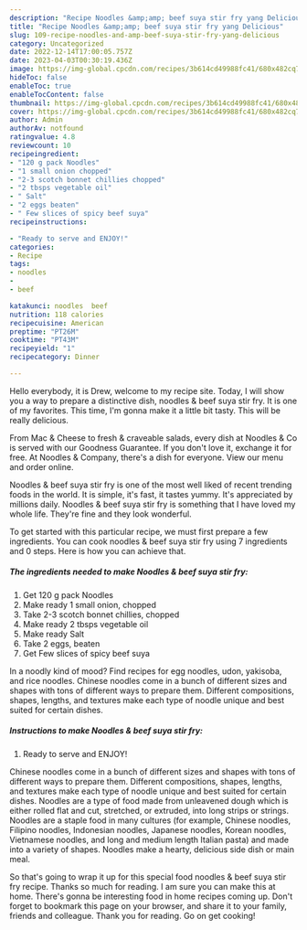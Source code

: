 ```yaml
---
description: "Recipe Noodles &amp;amp; beef suya stir fry yang Delicious"
title: "Recipe Noodles &amp;amp; beef suya stir fry yang Delicious"
slug: 109-recipe-noodles-and-amp-beef-suya-stir-fry-yang-delicious
category: Uncategorized
date: 2022-12-14T17:00:05.757Z
date: 2023-04-03T00:30:19.436Z
image: https://img-global.cpcdn.com/recipes/3b614cd49988fc41/680x482cq70/noodles-beef-suya-stir-fry-recipe-main-photo.jpg
hideToc: false
enableToc: true
enableTocContent: false
thumbnail: https://img-global.cpcdn.com/recipes/3b614cd49988fc41/680x482cq70/noodles-beef-suya-stir-fry-recipe-main-photo.jpg
cover: https://img-global.cpcdn.com/recipes/3b614cd49988fc41/680x482cq70/noodles-beef-suya-stir-fry-recipe-main-photo.jpg
author: Admin
authorAv: notfound
ratingvalue: 4.8
reviewcount: 10
recipeingredient:
- "120 g pack Noodles"
- "1 small onion chopped"
- "2-3 scotch bonnet chillies chopped"
- "2 tbsps vegetable oil"
- " Salt"
- "2 eggs beaten"
- " Few slices of spicy beef suya"
recipeinstructions:

- "Ready to serve and ENJOY!"
categories:
- Recipe
tags:
- noodles
- 
- beef

katakunci: noodles  beef 
nutrition: 118 calories
recipecuisine: American
preptime: "PT26M"
cooktime: "PT43M"
recipeyield: "1"
recipecategory: Dinner

---
```



Hello everybody, it is Drew, welcome to my recipe site. Today, I will show you a way to prepare a distinctive dish, noodles &amp; beef suya stir fry. It is one of my favorites. This time, I'm gonna make it a little bit tasty. This will be really delicious.

From Mac &amp; Cheese to fresh &amp; craveable salads, every dish at Noodles &amp; Co is served with our Goodness Guarantee. If you don&#39;t love it, exchange it for free. At Noodles &amp; Company, there&#39;s a dish for everyone. View our menu and order online.

Noodles &amp; beef suya stir fry is one of the most well liked of recent trending foods in the world. It is simple, it's fast, it tastes yummy. It's appreciated by millions daily. Noodles &amp; beef suya stir fry is something that I have loved my whole life. They're fine and they look wonderful.


To get started with this particular recipe, we must first prepare a few ingredients. You can cook noodles &amp; beef suya stir fry using 7 ingredients and 0 steps. Here is how you can achieve that.

<!--inarticleads1-->

##### The ingredients needed to make Noodles &amp; beef suya stir fry:

1. Get 120 g pack Noodles
1. Make ready 1 small onion, chopped
1. Take 2-3 scotch bonnet chillies, chopped
1. Make ready 2 tbsps vegetable oil
1. Make ready  Salt
1. Take 2 eggs, beaten
1. Get  Few slices of spicy beef suya


In a noodly kind of mood? Find recipes for egg noodles, udon, yakisoba, and rice noodles. Chinese noodles come in a bunch of different sizes and shapes with tons of different ways to prepare them. Different compositions, shapes, lengths, and textures make each type of noodle unique and best suited for certain dishes. 

<!--inarticleads2-->

##### Instructions to make Noodles &amp; beef suya stir fry:


1. Ready to serve and ENJOY!

Chinese noodles come in a bunch of different sizes and shapes with tons of different ways to prepare them. Different compositions, shapes, lengths, and textures make each type of noodle unique and best suited for certain dishes. Noodles are a type of food made from unleavened dough which is either rolled flat and cut, stretched, or extruded, into long strips or strings. Noodles are a staple food in many cultures (for example, Chinese noodles, Filipino noodles, Indonesian noodles, Japanese noodles, Korean noodles, Vietnamese noodles, and long and medium length Italian pasta) and made into a variety of shapes. Noodles make a hearty, delicious side dish or main meal. 

So that's going to wrap it up for this special food noodles &amp; beef suya stir fry recipe. Thanks so much for reading. I am sure you can make this at home. There's gonna be interesting food in home recipes coming up. Don't forget to bookmark this page on your browser, and share it to your family, friends and colleague. Thank you for reading. Go on get cooking!
